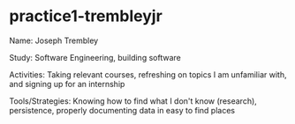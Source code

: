 # practice1-trembleyjr

Name: Joseph Trembley

Study: Software Engineering, building software

Activities: Taking relevant courses, refreshing on topics I am unfamiliar with, and signing up for an internship

Tools/Strategies: Knowing how to find what I don't know (research), persistence, properly documenting data in easy to find places

